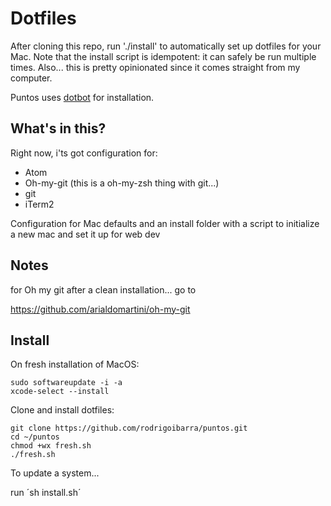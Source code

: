 # Dotfiles

After cloning this repo, run './install' to automatically set up dotfiles for your Mac. Note that the install script is idempotent: it can safely be run multiple times. Also... this is pretty opinionated since it comes straight from my computer.

Puntos uses [dotbot](https://github.com/anishathalye/dotbot) for installation.

## What's in this?

Right now, i'ts got configuration for:
- Atom
- Oh-my-git (this is a oh-my-zsh thing with git...)
- git
- iTerm2

Configuration for Mac defaults and an install folder with a script to initialize a new mac and set it up for web dev


## Notes

for Oh my git after a clean installation... go to

https://github.com/arialdomartini/oh-my-git


## Install

On fresh installation of MacOS:

```
sudo softwareupdate -i -a
xcode-select --install
```

Clone and install dotfiles:

```
git clone https://github.com/rodrigoibarra/puntos.git
cd ~/puntos
chmod +wx fresh.sh
./fresh.sh
```
To update a system...

run ´sh install.sh´
